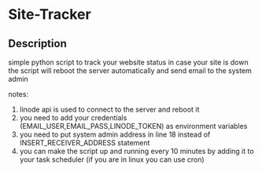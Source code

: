# Site-Tracker

## Description 

simple python script to track your website status in case your site is down the script will reboot the server automatically 
and send email to the system admin


notes:
  1. linode api is used to connect to the server and reboot it
  1. you need to add your credentials (EMAIL_USER,EMAIL_PASS,LINODE_TOKEN) as environment variables
  1. you need to put system admin address in line 18 instead of INSERT_RECEIVER_ADDRESS statement
  1. you can make the script up and running every 10 minutes by adding it to your task scheduler (if you are in linux you can use cron)
